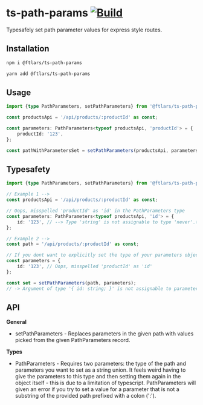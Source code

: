 # ts-path-params [![Build](https://github.com/ftlars/ts-path-params/actions/workflows/integrate.yml/badge.svg)](https://github.com/ftlars/ts-path-params/actions/workflows/integrate.yml)

Typesafely set path parameter values for express style routes.

## Installation

```bash
npm i @ftlars/ts-path-params
```

```bash
yarn add @ftlars/ts-path-params
```

## Usage

```ts
import {type PathParameters, setPathParameters} from '@ftlars/ts-path-params';

const productsApi = '/api/products/:productId' as const;

const parameters: PathParameters<typeof productsApi, 'productId'> = {
	productId: '123',
};

const pathWithParametersSet = setPathParameters(productsApi, parameters); // -> 'api/products/123'
```

## Typesafety 

```ts
import {type PathParameters, setPathParameters} from '@ftlars/ts-path-params';

// Example 1 -->
const productsApi = '/api/products/:productId' as const;

// Oops, misspelled 'productId' as 'id' in the PathParameters type
const parameters: PathParameters<typeof productsApi, 'id'> = {
	id: '123', // --> Type 'string' is not assignable to type 'never'.ts(2322)
};

// Example 2 -->
const path = '/api/products/:productId' as const;

// If you dont want to explicitly set the type of your parameters object and there is a type error, setPathParameters will give an error instead.
const parameters = {
	id: '123', // Oops, misspelled 'productId' as 'id'
};

const set = setPathParameters(path, parameters);
// -> Argument of type '{ id: string; }' is not assignable to parameter of type 'PathParameters<"/api/products/:productId", "id">'.
```

## API

**General**
- setPathParameters - Replaces parameters in the given path with values picked from the given PathParameters record.

**Types**
- PathParameters - Requires two parameters: the type of the path and parameters you want to set as a string union. It feels weird having to give the parameters to this type and then setting them again in the object itself - this is due to a limitation of typescript. PathParameters will given an error if you try to set a value for a parameter that is not a substring of the provided path prefixed with a colon (':').
